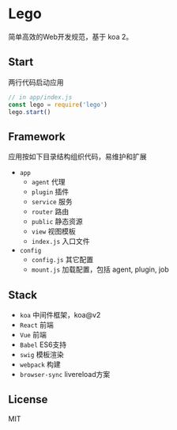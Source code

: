 # Lego

简单高效的Web开发规范，基于 koa 2。

## Start
两行代码启动应用
```js
// in app/index.js
const lego = require('lego')
lego.start()
```

## Framework
应用按如下目录结构组织代码，易维护和扩展
- `app`
  - `agent` 代理
  - `plugin` 插件
  - `service` 服务
  - `router` 路由
  - `public` 静态资源
  - `view` 视图模板
  - `index.js` 入口文件
- `config`
  - `config.js` 其它配置
  - `mount.js` 加载配置，包括 agent, plugin, job

## Stack
- `koa` 中间件框架，koa@v2
- `React` 前端
- `Vue` 前端
- `Babel` ES6支持
- `swig` 模板渲染
- `webpack` 构建
- `browser-sync` livereload方案

## License
MIT
